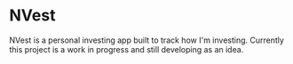 # NVest

NVest is a personal investing app built to track how I'm investing. Currently this project is a work in progress and still developing as an idea.
